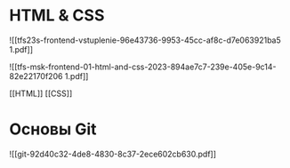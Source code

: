 # HTML & CSS
![[tfs23s-frontend-vstuplenie-96e43736-9953-45cc-af8c-d7e063921ba5 1.pdf]]

![[tfs-msk-frontend-01-html-and-css-2023-894ae7c7-239e-405e-9c14-82e22170f206 1.pdf]]

[[HTML]] 
[[CSS]]
# Основы Git
![[git-92d40c32-4de8-4830-8c37-2ece602cb630.pdf]]
